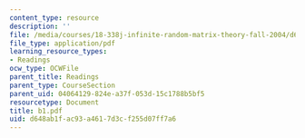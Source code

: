 ```yaml
---
content_type: resource
description: ''
file: /media/courses/18-338j-infinite-random-matrix-theory-fall-2004/d648ab1fac93a4617d3cf255d07ff7a6_b1.pdf
file_type: application/pdf
learning_resource_types:
- Readings
ocw_type: OCWFile
parent_title: Readings
parent_type: CourseSection
parent_uid: 04064129-824e-a37f-053d-15c1788b5bf5
resourcetype: Document
title: b1.pdf
uid: d648ab1f-ac93-a461-7d3c-f255d07ff7a6
---
```

